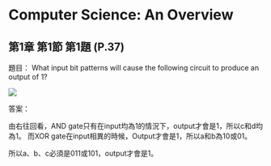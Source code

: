 # Computer Science: An Overview
## 第1章 第1節 第1題 (P.37)

題目：
What input bit patterns will cause the following circuit to produce an output of 1?

![](https://raw.githubusercontent.com/mini-island/Computer-Science-an-Overview/master/exercises/ch01-1-1.jpg)


答案：

由右往回看，AND gate只有在input均為1的情況下，output才會是1，所以c和d均為1。
而XOR gate在input相異的時候，Output才會是1，所以a和b為10或01。

所以a、b、c必須是011或101，output才會是1。
